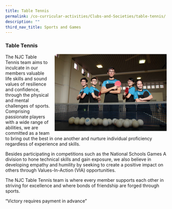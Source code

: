 ```yaml
---
title: Table Tennis
permalink: /co-curricular-activities/Clubs-and-Societies/table-tennis/
description: ""
third_nav_title: Sports and Games
---
```


### Table Tennis

<img src="/images/tabletennis1.png" style="width:350px;height:240px;margin-left:15px;" align = "right"> The NJC Table Tennis team aims to inculcate in our members valuable life skills and sound values of resilience and confidence, through the physical and mental challenges of sports. Comprising passionate players with a wide range of abilities, we are committed as a team to bring out the best in one another and nurture individual proficiency regardless of experience and skills.

Besides participating in competitions such as the National Schools Games A division to hone technical skills and gain exposure, we also believe in developing empathy and humility by seeking to create a positive impact on others through Values-In-Action (VIA) opportunities.

The NJC Table Tennis team is where every member supports each other in striving for excellence and where bonds of friendship are forged through sports.

“Victory requires payment in advance”